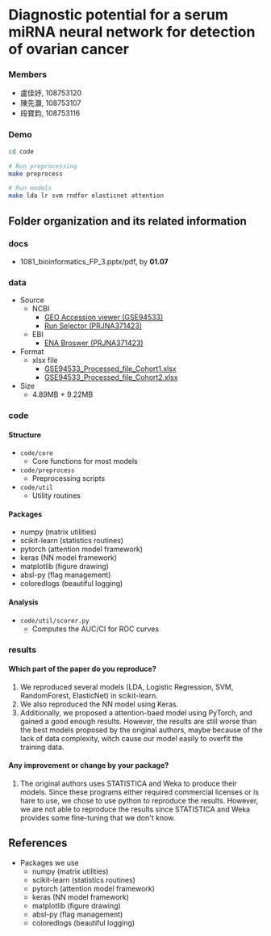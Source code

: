 # Diagnostic potential for a serum miRNA neural network for detection of ovarian cancer
### Members
* 盧佳妤, 108753120
* 陳先灝, 108753107
* 段寶鈞, 108753116

### Demo
```bash
cd code

# Run preprocessing
make preprocess

# Run models
make lda lr svm rndfor elasticnet attention
```

## Folder organization and its related information

### docs
* 1081_bioinformatics_FP_3.pptx/pdf, by **01.07**


### data
- Source
	- NCBI
		- [GEO Accession viewer (GSE94533)](https://www.ncbi.nlm.nih.gov/geo/query/acc.cgi?acc=GSE94533)
		- [Run Selector (PRJNA371423)](https://www.ncbi.nlm.nih.gov/Traces/study/?acc=PRJNA371423)
	- EBI
		- [ENA Broswer (PRJNA371423)](https://www.ebi.ac.uk/ena/browser/view/PRJNA371423)
- Format
	- xlsx file
		- [GSE94533_Processed_file_Cohort1.xlsx](https://www.ncbi.nlm.nih.gov/geo/download/?acc=GSE94533&format=file&file=GSE94533%5FProcessed%5Ffile%5FCohort1%2Exlsx%2Egz)
		- [GSE94533_Processed_file_Cohort2.xlsx](https://www.ncbi.nlm.nih.gov/geo/download/?acc=GSE94533&format=file&file=GSE94533%5FProcessed%5Ffile%5FCohort2%2Exlsx%2Egz)
- Size
	- 4.89MB + 9.22MB



### code

#### Structure
- `code/core`
	- Core functions for most models
- `code/preprocess`
	- Preprocessing scripts
- `code/util`
	- Utility routines

#### Packages
- numpy (matrix utilities)
- scikit-learn (statistics routines)
- pytorch (attention model framework)
- keras (NN model framework)
- matplotlib (figure drawing)
- absl-py (flag management)
- coloredlogs (beautiful logging)

#### Analysis
- `code/util/scorer.py`
	- Computes the AUC/CI for ROC curves

### results
#### Which part of the paper do you reproduce?
1. We reproduced several models (LDA, Logistic Regression, SVM, RandomForest, ElasticNet) in scikit-learn.
1. We also reproduced the NN model using Keras.
1. Additionally, we proposed a attention-baed model using PyTorch, and gained a good enough results. However, the results are still worse than the best models proposed by the original authors, maybe because of the lack of data complexity, witch cause our model easily to overfit the training data.

#### Any improvement or change by your package?
1. The original authors uses STATISTICA and Weka to produce their models. Since these programs either required commercial licenses or is hare to use, we chose to use python to reproduce the results. However, we are not able to reproduce the results since STATISTICA and Weka provides some fine-tuning that we don't know.

## References
* Packages we use
	- numpy (matrix utilities)
	- scikit-learn (statistics routines)
	- pytorch (attention model framework)
	- keras (NN model framework)
	- matplotlib (figure drawing)
	- absl-py (flag management)
	- coloredlogs (beautiful logging)
